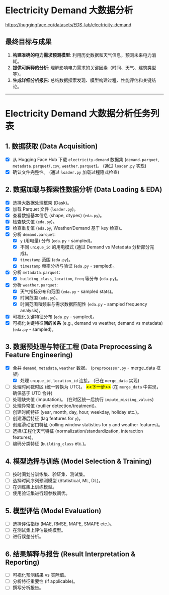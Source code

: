 # Electricity Demand 大数据分析

https://huggingface.co/datasets/EDS-lab/electricity-demand

## 最终目标与成果

1.  **构建准确的电力需求预测模型**: 利用历史数据和天气信息，预测未来电力消耗。
2.  **提供可解释的分析**: 理解影响电力需求的关键因素（时间、天气、建筑类型等）。
3.  **生成详细分析报告**: 总结数据探索发现、模型构建过程、性能评估和关键结论。

---

# Electricity Demand 大数据分析任务列表

## 1. 数据获取 (Data Acquisition)

- [x] 从 Hugging Face Hub 下载 `electricity-demand` 数据集 (`demand.parquet`, `metadata.parquet`/`.csv`, `weather.parquet`)。 (通过 `loader.py` 实现)
- [x] 确认文件完整性。 (通过 `loader.py` 加载过程隐式检查)

## 2. 数据加载与探索性数据分析 (Data Loading & EDA)

- [x] 选择大数据处理框架 (Dask)。
- [x] 加载 Parquet 文件 (`loader.py`)。
- [x] 查看数据基本信息 (shape, dtypes) (`eda.py`)。
- [x] 检查缺失值 (`eda.py`)。
- [x] 检查重复值 (`eda.py`, Weather/Demand 基于 key 检查)。
- [x] 分析 `demand.parquet`:
    - [x] `y` (用电量) 分布 (`eda.py` - sampled)。
    - [x] 不同 `unique_id` 的用电模式 (通过 Demand vs Metadata 分析部分完成)。
    - [x] `timestamp` 范围 (`eda.py`)。
    - [x] `timestamp` 频率分析与验证 (`eda.py` - sampled)。
- [x] 分析 `metadata.parquet`:
    - [x] `building_class`, `location`, `freq` 等分布 (`eda.py`)。
- [x] 分析 `weather.parquet`:
    - [x] 天气指标分布和范围 (`eda.py` - sampled stats)。
    - [x] 时间范围 (`eda.py`)。
    - [x] 时间范围和频率与需求数据匹配性 (`eda.py` - sampled frequency analysis)。
- [x] 可视化关键特征分布 (`eda.py` - sampled)。
- [x] 可视化关键特征**间的关系** (e.g., demand vs weather, demand vs metadata) (`eda.py` - sampled)。

## 3. 数据预处理与特征工程 (Data Preprocessing & Feature Engineering)

- [x] 合并 `demand`, `metadata`, `weather` 数据。 (`preprocessor.py` - merge_data 框架)
  - [x] 处理 `unique_id`, `location_id` 连接。 (已在 `merge_data` 实现)
- [ ] 处理时间戳时区 (统一转换为 UTC)。 <mark><<下一步>></mark> (在 `merge_data` 中实现，确保基于 UTC 合并)
- [ ] 处理缺失值 (imputation)。 (在时区统一后执行 `impute_missing_values`)
- [ ] 处理异常值 (outlier detection/treatment)。
- [ ] 创建时间特征 (year, month, day, hour, weekday, holiday etc.)。
- [ ] 创建滞后特征 (lag features for `y`)。
- [ ] 创建滑动窗口特征 (rolling window statistics for `y` and weather features)。
- [ ] 选择/工程化天气特征 (normalization/standardization, interaction features)。
- [ ] 编码分类特征 (`building_class` etc.)。

## 4. 模型选择与训练 (Model Selection & Training)

- [ ] 按时间划分训练集、验证集、测试集。
- [ ] 选择时间序列预测模型 (Statistical, ML, DL)。
- [ ] 在训练集上训练模型。
- [ ] 使用验证集进行超参数调优。

## 5. 模型评估 (Model Evaluation)

- [ ] 选择评估指标 (MAE, RMSE, MAPE, SMAPE etc.)。
- [ ] 在测试集上评估最终模型。
- [ ] 进行误差分析。

## 6. 结果解释与报告 (Result Interpretation & Reporting)

- [ ] 可视化预测结果 vs 实际值。
- [ ] 分析特征重要性 (if applicable)。
- [ ] 撰写分析报告。
